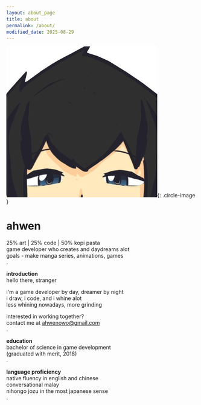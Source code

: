 ```yaml
---
layout: about_page
title: about
permalink: /about/
modified_date: 2025-08-29
---
```


![Image](/assets/images/VEFboPf__400x400.jpg){: .circle-image }
<!-- [insert PP here] -->

# ahwen
25% art | 25% code | 50% kopi pasta
<br>game developer who creates and daydreams alot
<br>goals - make manga series, animations, games
<br>.

__introduction__
<br>hello there, stranger

i'm a game developer by day, dreamer by night
<br>i draw, i code, and i whine alot
<br>less whining nowadays, more grinding

interested in working together? 
<br>contact me at <ahwenowo@gmail.com>
<br>.

__education__
<br>bachelor of science in game development
<br>(graduated with merit, 2018)
<br>.

__language proficiency__
<br>native fluency in english and chinese
<br>conversational malay
<br>nihongo jozu in the most japanese sense
<br>.